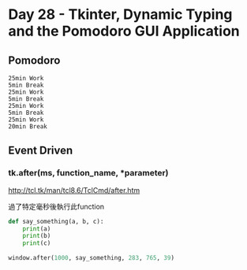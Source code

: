# Day 28 - Tkinter, Dynamic Typing and the Pomodoro GUI Application

## Pomodoro

```
25min Work
5min Break
25min Work
5min Break
25min Work
5min Break
25min Work
20min Break
```

## Event Driven

### tk.after(ms, function_name, *parameter)

http://tcl.tk/man/tcl8.6/TclCmd/after.htm

過了特定毫秒後執行此function

```python
def say_something(a, b, c):
    print(a)
    print(b)
    print(c)
    
window.after(1000, say_something, 283, 765, 39)
```